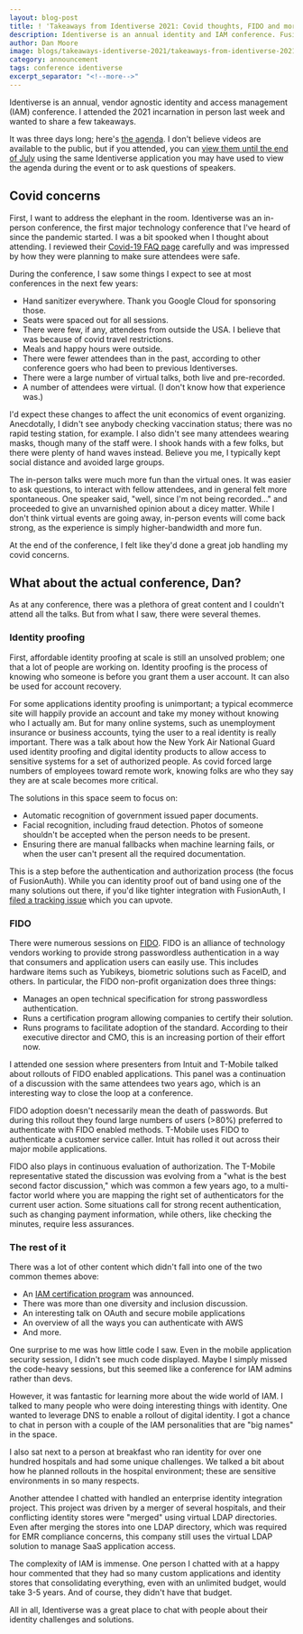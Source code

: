 ```yaml
---
layout: blog-post
title: ! 'Takeaways from Identiverse 2021: Covid thoughts, FIDO and more'
description: Identiverse is an annual identity and IAM conference. FusionAuth showed up and took notes so you don't have to.
author: Dan Moore
image: blogs/takeaways-identiverse-2021/takeaways-from-identiverse-2021-covid-thoughts-fido-and-more-header-image.png
category: announcement
tags: conference identiverse
excerpt_separator: "<!--more-->"
---
```


Identiverse is an annual, vendor agnostic identity and access management (IAM) conference. I attended the 2021 incarnation in person last week and wanted to share a few takeaways. 

<!--more-->

It was three days long; here's [the agenda](https://identiverse.com/idv2021/). I don't believe videos are available to the public, but if you attended, you can [view them until the end of July](https://twitter.com/Identiverse/status/1408466566346199046) using the same Identiverse application you may have used to view the agenda during the event or to ask questions of speakers.

## Covid concerns

First, I want to address the elephant in the room. Identiverse was an in-person conference, the first major technology conference that I've heard of since the pandemic started. I was a bit spooked when I thought about attending. I reviewed their [Covid-19 FAQ page](https://identiverse.com/faq/) carefully and was impressed by how they were planning to make sure attendees were safe.

During the conference, I saw some things I expect to see at most conferences in the next few years:

* Hand sanitizer everywhere. Thank you Google Cloud for sponsoring those.
* Seats were spaced out for all sessions.
* There were few, if any, attendees from outside the USA. I believe that was because of covid travel restrictions.
* Meals and happy hours were outside. 
* There were fewer attendees than in the past, according to other conference goers who had been to previous Identiverses.
* There were a large number of virtual talks, both live and pre-recorded.
* A number of attendees were virtual. (I don't know how that experience was.)

I'd expect these changes to affect the unit economics of event organizing. Anecdotally, I didn't see anybody checking vaccination status; there was no rapid testing station, for example. I also didn't see many attendees wearing masks, though many of the staff were. I shook hands with a few folks, but there were plenty of hand waves instead. Believe you me, I typically kept social distance and avoided large groups.

The in-person talks were much more fun than the virtual ones. It was easier to ask questions, to interact with fellow attendees, and in general felt more spontaneous. One speaker said, "well, since I'm not being recorded..." and proceeded to give an unvarnished opinion about a dicey matter. While I don't think virtual events are going away, in-person events will come back strong, as the experience is simply higher-bandwidth and more fun.

At the end of the conference, I felt like they'd done a great job handling my covid concerns.

## What about the actual conference, Dan?

As at any conference, there was a plethora of great content and I couldn't attend all the talks. But from what I saw, there were several themes. 

### Identity proofing

First, affordable identity proofing at scale is still an unsolved problem; one that a lot of people are working on. Identity proofing is the process of knowing who someone is before you grant them a user account. It can also be used for account recovery. 

For some applications identity proofing is unimportant; a typical ecommerce site will happily provide an account and take my money without knowing who I actually am. But for many online systems, such as unemployment insurance or business accounts, tying the user to a real identity is really important. There was a talk about how the New York Air National Guard used identity proofing and digital identity products to allow access to sensitive systems for a set of authorized people. As covid forced large numbers of employees toward remote work, knowing folks are who they say they are at scale becomes more critical.

The solutions in this space seem to focus on:

* Automatic recognition of government issued paper documents.
* Facial recognition, including fraud detection. Photos of someone shouldn't be accepted when the person needs to be present.
* Ensuring there are manual fallbacks when machine learning fails, or when the user can't present all the required documentation.

This is a step before the authentication and authorization process (the focus of FusionAuth). While you can identity proof out of band using one of the many solutions out there, if you'd like tighter integration with FusionAuth, I [filed a tracking issue](https://github.com/FusionAuth/fusionauth-issues/issues/1280) which you can upvote.

### FIDO

There were numerous sessions on [FIDO](https://fidoalliance.org/). FIDO is an alliance of technology vendors working to provide strong passwordless authentication in a way that consumers and application users can easily use. This includes hardware items such as Yubikeys, biometric solutions such as FaceID, and others. In particular, the FIDO non-profit organization does three things:

- Manages an open technical specification for strong passwordless authentication.
- Runs a certification program allowing companies to certify their solution.
- Runs programs to facilitate adoption of the standard. According to their executive director and CMO, this is an increasing portion of their effort now.

I attended one session where presenters from Intuit and T-Mobile talked about rollouts of FIDO enabled applications. This panel was a continuation of a discussion with the same attendees two years ago, which is an interesting way to close the loop at a conference.

FIDO adoption doesn't necessarily mean the death of passwords. But during this rollout they found large numbers of users (>80%) preferred to authenticate with FIDO enabled methods. T-Mobile uses FIDO to authenticate a customer service caller. Intuit has rolled it out across their major mobile applications.

FIDO also plays in continuous evaluation of authorization. The T-Mobile representative stated the discussion was evolving from a "what is the best second factor discussion," which was common a few years ago, to a multi-factor world where you are mapping the right set of authenticators for the current user action. Some situations call for strong recent authentication, such as changing payment information, while others, like checking the minutes, require less assurances.

### The rest of it

There was a lot of other content which didn't fall into one of the two common themes above:

* An [IAM certification program](https://idpro.org/cidpro/) was announced.
* There was more than one diversity and inclusion discussion.
* An interesting talk on OAuth and secure mobile applications
* An overview of all the ways you can authenticate with AWS
* And more.

One surprise to me was how little code I saw. Even in the mobile application security session, I didn't see much code displayed. Maybe I simply missed the code-heavy sessions, but this seemed like a conference for IAM admins rather than devs.

However, it was fantastic for learning more about the wide world of IAM. I talked to many people who were doing interesting things with identity. One wanted to leverage DNS to enable a rollout of digital identity. I got a chance to chat in person with a couple of the IAM personalities that are "big names" in the space.

I also sat next to a person at breakfast who ran identity for over one hundred hospitals and had some unique challenges. We talked a bit about how he planned rollouts in the hospital environment; these are sensitive environments in so many respects.

Another attendee I chatted with handled an enterprise identity integration project. This project was driven by a merger of several hospitals, and their conflicting identity stores were "merged" using virtual LDAP directories. Even after merging the stores into one LDAP directory, which was required for EMR compliance concerns, this company still uses the virtual LDAP solution to manage SaaS application access.

The complexity of IAM is immense. One person I chatted with at a happy hour commented that they had so many custom applications and identity stores that consolidating everything, even with an unlimited budget, would take 3-5 years. And of course, they didn't have that budget.

All in all, Identiverse was a great place to chat with people about their identity challenges and solutions.
